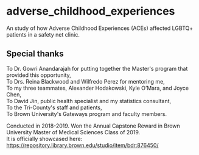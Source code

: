 # adverse_childhood_experiences
An study of how Adverse Childhood Experiences (ACEs) affected LGBTQ+ patients in a safety net clinic.  
  
## Special thanks  
To Dr. Gowri Anandarajah for putting together the Master's program that provided this opportunity,  
To Drs. Reina Blackwood and Wilfredo Perez for mentoring me,  
To my three teammates, Alexander Hodakowski, Kyle O’Mara, and Joyce Chen,  
To David Jin, public health specialist and my statistics consultant,  
To the Tri-County's staff and patients,  
To Brown University's Gateways program and faculty members.  

Conducted in 2018-2019. Won the Annual Capstone Reward in Brown University Master of Medical Sciences Class of 2019.  
It is officially showcased here: https://repository.library.brown.edu/studio/item/bdr:876450/  
